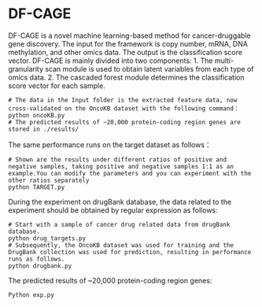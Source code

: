 # DF-CAGE
DF-CAGE is a novel machine learning-based method for cancer-druggable gene discovery. The input for the framework is copy number, mRNA, DNA methylation, and other omics data. The output is the classification score vector. DF-CAGE is mainly divided into two components: 1. The multi-granularity scan module is used to obtain latent variables from each type of omics data. 2. The cascaded forest module determines the classification score vector for each sample.
```shell
# The data in the Input folder is the extracted feature data, now cross-validated on the OncoKB dataset with the following command： 
python oncoKB.py   
# The predicted results of ~20,000 protein-coding region genes are stored in ./results/  
```
The same performance runs on the target dataset as follows：
```shell
# Shown are the results under different ratios of positive and negative samples, taking positive and negative samples 1:1 as an example.You can modify the parameters and you can experiment with the other ratios separately
python TARGET.py 
```
During the experiment on drugBank database, the data related to the experiment should be obtained by regular expression as follows:
```shell
# Start with a sample of cancer drug related data from drugBank database.
python drug_targets.py
# Subsequently, the OncoKB dataset was used for training and the DrugBank collection was used for prediction, resulting in performance runs as follows.
python drugbank.py
```
The predicted results of ~20,000 protein-coding region genes:
```shell
Python exp.py
```
